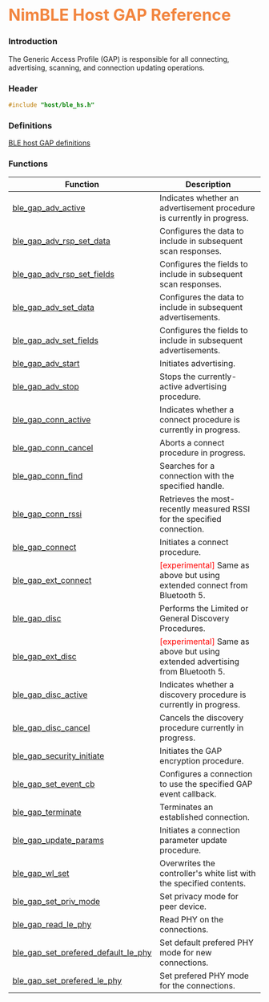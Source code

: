 ## <font color="F2853F" style="font-size:24pt">NimBLE Host GAP Reference</font>

### Introduction

The Generic Access Profile (GAP) is responsible for all connecting, advertising, scanning, and connection updating operations.

### Header

```c
#include "host/ble_hs.h"
```

### Definitions

[BLE host GAP definitions](definitions/ble_gap_defs.md)

### Functions

| Function | Description |
|----------|-------------|
| [ble_gap_adv_active](functions/ble_gap_adv_active.md) | Indicates whether an advertisement procedure is currently in progress. |
| [ble_gap_adv_rsp_set_data](functions/ble_gap_adv_rsp_set_data.md) | Configures the data to include in subsequent scan responses. |
| [ble_gap_adv_rsp_set_fields](functions/ble_gap_adv_rsp_set_fields.md) | Configures the fields to include in subsequent scan responses. |
| [ble_gap_adv_set_data](functions/ble_gap_adv_set_data.md) | Configures the data to include in subsequent advertisements. |
| [ble_gap_adv_set_fields](functions/ble_gap_adv_set_fields.md) | Configures the fields to include in subsequent advertisements. |
| [ble_gap_adv_start](functions/ble_gap_adv_start.md) | Initiates advertising. |
| [ble_gap_adv_stop](functions/ble_gap_adv_stop.md) | Stops the currently-active advertising procedure. |
| [ble_gap_conn_active](functions/ble_gap_conn_active.md) | Indicates whether a connect procedure is currently in progress. |
| [ble_gap_conn_cancel](functions/ble_gap_conn_cancel.md) | Aborts a connect procedure in progress. |
| [ble_gap_conn_find](functions/ble_gap_conn_find.md) | Searches for a connection with the specified handle. |
| [ble_gap_conn_rssi](functions/ble_gap_conn_rssi.md) | Retrieves the most-recently measured RSSI for the specified connection. |
| [ble_gap_connect](functions/ble_gap_connect.md) | Initiates a connect procedure. |
| [ble_gap_ext_connect](functions/ble_gap_ext_connect.md) |  <font color="red"> [experimental]</font> Same as above but using extended connect from Bluetooth 5. |
| [ble_gap_disc](functions/ble_gap_disc.md) | Performs the Limited or General Discovery Procedures. |
| [ble_gap_ext_disc](functions/ble_gap_ext_disc.md) |  <font color="red"> [experimental]</font>  Same as above but using extended advertising from Bluetooth 5. |
| [ble_gap_disc_active](functions/ble_gap_disc_active.md) | Indicates whether a discovery procedure is currently in progress. |
| [ble_gap_disc_cancel](functions/ble_gap_disc_cancel.md) | Cancels the discovery procedure currently in progress. |
| [ble_gap_security_initiate](functions/ble_gap_security_initiate.md) | Initiates the GAP encryption procedure. |
| [ble_gap_set_event_cb](functions/ble_gap_set_event_cb.md) | Configures a connection to use the specified GAP event callback. |
| [ble_gap_terminate](functions/ble_gap_terminate.md) | Terminates an established connection. |
| [ble_gap_update_params](functions/ble_gap_update_params.md) | Initiates a connection parameter update procedure. |
| [ble_gap_wl_set](functions/ble_gap_wl_set.md) | Overwrites the controller's white list with the specified contents. |
| [ble_gap_set_priv_mode](functions/ble_gap_set_priv_mode.md) | Set privacy mode for peer device. |
| [ble_gap_read_le_phy](functions/ble_gap_read_le_phy.md) | Read PHY on the connections. |
| [ble_gap_set_prefered_default_le_phy](functions/ble_gap_set_prefered_default_le_phy.md) | Set default prefered PHY mode for new connections. |
| [ble_gap_set_prefered_le_phy](functions/ble_gap_set_prefered_le_phy.md) | Set prefered PHY mode for the connections. |
